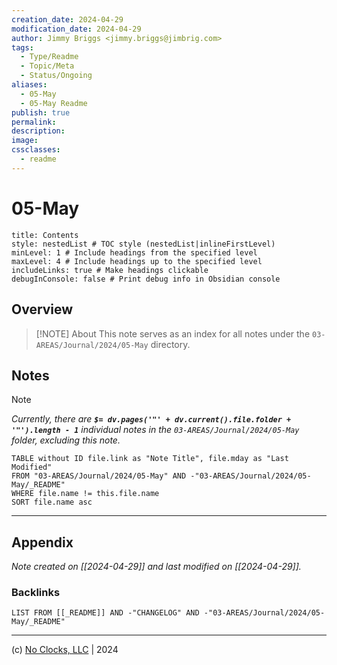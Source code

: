```yaml
---
creation_date: 2024-04-29
modification_date: 2024-04-29
author: Jimmy Briggs <jimmy.briggs@jimbrig.com>
tags:
  - Type/Readme
  - Topic/Meta
  - Status/Ongoing
aliases:
  - 05-May
  - 05-May Readme
publish: true
permalink:
description:
image:
cssclasses:
  - readme
---
```



# 05-May

```table-of-contents
title: Contents 
style: nestedList # TOC style (nestedList|inlineFirstLevel)
minLevel: 1 # Include headings from the specified level
maxLevel: 4 # Include headings up to the specified level
includeLinks: true # Make headings clickable
debugInConsole: false # Print debug info in Obsidian console
```

## Overview

> [!NOTE] About
> This note serves as an index for all notes under the `03-AREAS/Journal/2024/05-May` directory.

## Notes

> [!NOTE]
> *Currently, there are **`$= dv.pages('"' + dv.current().file.folder + '"').length - 1`**  individual notes in the `03-AREAS/Journal/2024/05-May` folder, excluding this note.*

```dataview
TABLE without ID file.link as "Note Title", file.mday as "Last Modified"
FROM "03-AREAS/Journal/2024/05-May" AND -"03-AREAS/Journal/2024/05-May/_README"
WHERE file.name != this.file.name
SORT file.name asc
```

***

## Appendix

*Note created on [[2024-04-29]] and last modified on [[2024-04-29]].*

### Backlinks

```dataview
LIST FROM [[_README]] AND -"CHANGELOG" AND -"03-AREAS/Journal/2024/05-May/_README"
```

***

(c) [No Clocks, LLC](https://github.com/noclocks) | 2024